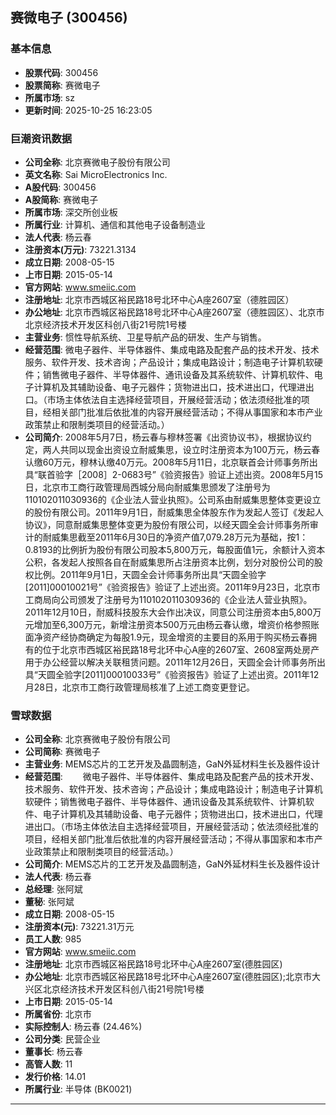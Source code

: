 ## 赛微电子 (300456)

### 基本信息

- **股票代码**: 300456
- **股票简称**: 赛微电子
- **所属市场**: sz
- **更新时间**: 2025-10-25 16:23:05

### 巨潮资讯数据

- **公司全称**: 北京赛微电子股份有限公司
- **英文名称**: Sai MicroElectronics Inc.
- **A股代码**: 300456
- **A股简称**: 赛微电子
- **所属市场**: 深交所创业板
- **所属行业**: 计算机、通信和其他电子设备制造业
- **法人代表**: 杨云春
- **注册资本(万元)**: 73221.3134
- **成立日期**: 2008-05-15
- **上市日期**: 2015-05-14
- **官方网站**: www.smeiic.com
- **注册地址**: 北京市西城区裕民路18号北环中心A座2607室（德胜园区）
- **办公地址**: 北京市西城区裕民路18号北环中心A座2607室（德胜园区）、北京市北京经济技术开发区科创八街21号院1号楼
- **主营业务**: 惯性导航系统、卫星导航产品的研发、生产与销售。
- **经营范围**: 微电子器件、半导体器件、集成电路及配套产品的技术开发、技术服务、软件开发、技术咨询；产品设计；集成电路设计；制造电子计算机软硬件；销售微电子器件、半导体器件、通讯设备及其系统软件、计算机软件、电子计算机及其辅助设备、电子元器件；货物进出口，技术进出口，代理进出口。（市场主体依法自主选择经营项目，开展经营活动；依法须经批准的项目，经相关部门批准后依批准的内容开展经营活动；不得从事国家和本市产业政策禁止和限制类项目的经营活动。）
- **公司简介**: 2008年5月7日，杨云春与穆林签署《出资协议书》，根据协议约定，两人共同以现金出资设立耐威集思，设立时注册资本为100万元，杨云春认缴60万元，穆林认缴40万元。2008年5月11日，北京联首会计师事务所出具“联首验字［2008］2-0683号”《验资报告》验证上述出资。2008年5月15日，北京市工商行政管理局西城分局向耐威集思颁发了注册号为110102011030936的《企业法人营业执照》。公司系由耐威集思整体变更设立的股份有限公司。2011年9月1日，耐威集思全体股东作为发起人签订《发起人协议》，同意耐威集思整体变更为股份有限公司，以经天圆全会计师事务所审计的耐威集思截至2011年6月30日的净资产值7,079.28万元为基础，按1：0.8193的比例折为股份有限公司股本5,800万元，每股面值1元，余额计入资本公积，各发起人按照各自在耐威集思所占注册资本比例，划分对股份公司的股权比例。2011年9月1日，天圆全会计师事务所出具“天圆全验字[2011]00010021号”《验资报告》验证了上述出资。2011年9月23日，北京市工商局向公司颁发了注册号为110102011030936的《企业法人营业执照》。2011年12月10日，耐威科技股东大会作出决议，同意公司注册资本由5,800万元增加至6,300万元，新增注册资本500万元由杨云春认缴，增资价格参照账面净资产经协商确定为每股1.9元，现金增资的主要目的系用于购买杨云春拥有的位于北京市西城区裕民路18号北环中心A座的2607室、2608室两处房产用于办公经营以解决关联租赁问题。2011年12月26日，天圆全会计师事务所出具“天圆全验字[2011]00010033号”《验资报告》验证了上述出资。2011年12月28日，北京市工商行政管理局核准了上述工商变更登记。

### 雪球数据

- **公司全称**: 北京赛微电子股份有限公司
- **公司简称**: 赛微电子
- **主营业务**: MEMS芯片的工艺开发及晶圆制造，GaN外延材料生长及器件设计
- **经营范围**: 　　微电子器件、半导体器件、集成电路及配套产品的技术开发、技术服务、软件开发、技术咨询；产品设计；集成电路设计；制造电子计算机软硬件；销售微电子器件、半导体器件、通讯设备及其系统软件、计算机软件、电子计算机及其辅助设备、电子元器件；货物进出口，技术进出口，代理进出口。（市场主体依法自主选择经营项目，开展经营活动；依法须经批准的项目，经相关部门批准后依批准的内容开展经营活动；不得从事国家和本市产业政策禁止和限制类项目的经营活动。）
- **公司简介**: MEMS芯片的工艺开发及晶圆制造，GaN外延材料生长及器件设计
- **法人代表**: 杨云春
- **总经理**: 张阿斌
- **董秘**: 张阿斌
- **成立日期**: 2008-05-15
- **注册资本(元)**: 73221.31万元
- **员工人数**: 985
- **官方网站**: www.smeiic.com
- **注册地址**: 北京市西城区裕民路18号北环中心A座2607室(德胜园区)
- **办公地址**: 北京市西城区裕民路18号北环中心A座2607室(德胜园区);北京市大兴区北京经济技术开发区科创八街21号院1号楼
- **上市日期**: 2015-05-14
- **所属省份**: 北京市
- **实际控制人**: 杨云春 (24.46%)
- **公司分类**: 民营企业
- **董事长**: 杨云春
- **高管人数**: 11
- **发行价格**: 14.01
- **所属行业**: 半导体 (BK0021)

---